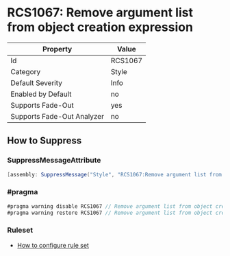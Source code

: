 # RCS1067: Remove argument list from object creation expression

Property | Value
--- | --- 
Id | RCS1067
Category | Style
Default Severity | Info
Enabled by Default | no
Supports Fade-Out | yes
Supports Fade-Out Analyzer | no

## How to Suppress

### SuppressMessageAttribute

```csharp
[assembly: SuppressMessage("Style", "RCS1067:Remove argument list from object creation expression.", Justification = "<Pending>")]
```

### \#pragma

```csharp
#pragma warning disable RCS1067 // Remove argument list from object creation expression.
#pragma warning restore RCS1067 // Remove argument list from object creation expression.
```

### Ruleset

* [How to configure rule set](../HowToConfigureAnalyzers.md)

